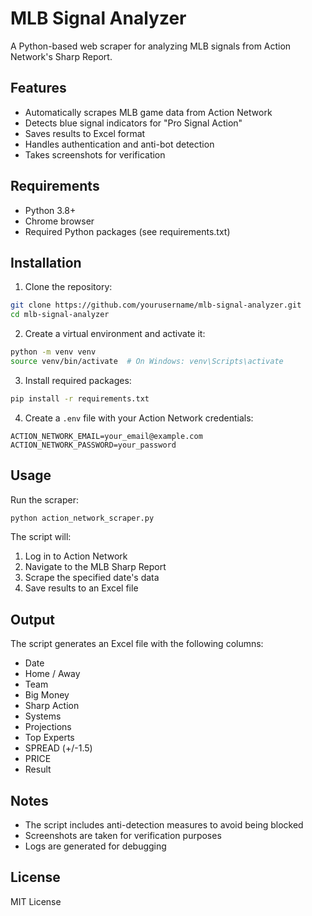 # MLB Signal Analyzer

A Python-based web scraper for analyzing MLB signals from Action Network's Sharp Report.

## Features

- Automatically scrapes MLB game data from Action Network
- Detects blue signal indicators for "Pro Signal Action"
- Saves results to Excel format
- Handles authentication and anti-bot detection
- Takes screenshots for verification

## Requirements

- Python 3.8+
- Chrome browser
- Required Python packages (see requirements.txt)

## Installation

1. Clone the repository:
```bash
git clone https://github.com/yourusername/mlb-signal-analyzer.git
cd mlb-signal-analyzer
```

2. Create a virtual environment and activate it:
```bash
python -m venv venv
source venv/bin/activate  # On Windows: venv\Scripts\activate
```

3. Install required packages:
```bash
pip install -r requirements.txt
```

4. Create a `.env` file with your Action Network credentials:
```
ACTION_NETWORK_EMAIL=your_email@example.com
ACTION_NETWORK_PASSWORD=your_password
```

## Usage

Run the scraper:
```bash
python action_network_scraper.py
```

The script will:
1. Log in to Action Network
2. Navigate to the MLB Sharp Report
3. Scrape the specified date's data
4. Save results to an Excel file

## Output

The script generates an Excel file with the following columns:
- Date
- Home / Away
- Team
- Big Money
- Sharp Action
- Systems
- Projections
- Top Experts
- SPREAD (+/-1.5)
- PRICE
- Result

## Notes

- The script includes anti-detection measures to avoid being blocked
- Screenshots are taken for verification purposes
- Logs are generated for debugging

## License

MIT License 